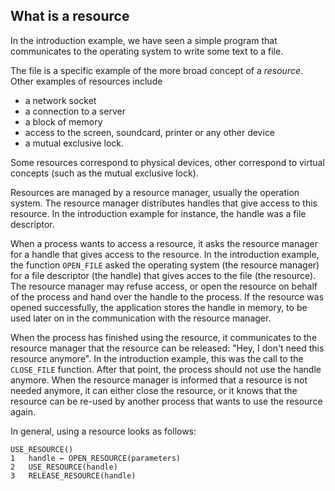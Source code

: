 What is a resource
------------------

In the introduction example, we have seen a simple program that communicates
to the operating system to write some text to a file.

The file is a specific example of the more broad concept of a _resource_.
Other examples of resources include 

* a network socket
* a connection to a server
* a block of memory
* access to the screen, soundcard, printer or any other device
* a mutual exclusive lock.

Some resources correspond to physical devices, other correspond to virtual
concepts (such as the mutual exclusive lock).

Resources are managed by a resource manager, usually the operation system.
The resource manager distributes handles that give access to this resource.
In the introduction example for instance, the handle was a file descriptor.

When a process wants to access a resource, it asks the resource manager for a
handle that gives access to the resource.
In the introduction example, the function `OPEN_FILE` asked the operating system
(the resource manager) for a file descriptor (the handle) that gives acces to
the file (the resource).
The resource manager may refuse access, or open the resource on behalf
of the process and hand over the handle to the process.
If the resource was opened successfully, the application stores the handle in
memory, to be used later on in the communication with the resource manager.

When the process has finished using the resource, it communicates to the resource
manager that the resource can be released: "Hey, I don't need this resource anymore".
In the introduction example, this was the call to the `CLOSE_FILE` function.
After that point, the process should not use the handle anymore.
When the resource manager is informed that a resource is not needed anymore, 
it can either close the resource, or it knows that
the resource can be re-used by another process that wants to use the resource again.

In general, using a resource looks as follows:

```
USE_RESOURCE()
1   handle ← OPEN_RESOURCE(parameters)
2   USE_RESOURCE(handle)
3   RELEASE_RESOURCE(handle)
```
